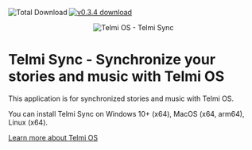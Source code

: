 ![Total Download](https://img.shields.io/github/downloads/DantSu/Telmi-Sync/total.svg) [![v0.3.4 download](https://img.shields.io/github/downloads/DantSu/Telmi-Sync/0.3.4/total.svg)](https://github.com/DantSu/Telmi-Sync/releases/tag/0.3.4)

<p align="center"><img = src="https://dantsu.com/files/Telmi_MiyooPC.jpg" alt="Telmi OS - Telmi Sync" /></p>

# Telmi Sync - Synchronize your stories and music with Telmi OS

This application is for synchronized stories and music with Telmi OS.

You can install Telmi Sync on Windows 10+ (x64), MacOS (x64, arm64), Linux (x64).

[Learn more about Telmi OS](https://github.com/DantSu/Telmi-story-teller)
